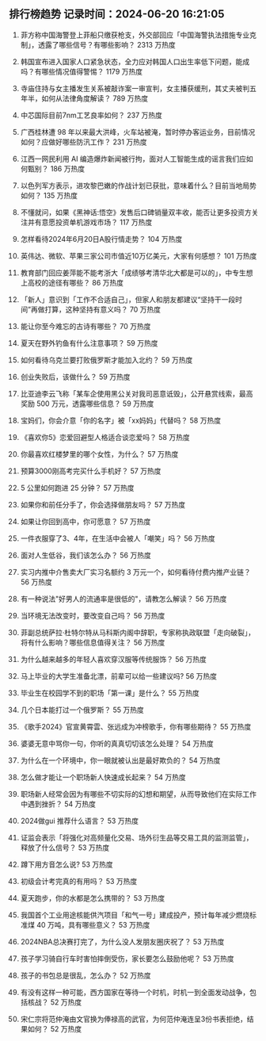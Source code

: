 
## 排行榜趋势 记录时间：2024-06-20 16:21:05
  
  1. 菲方称中国海警登上菲船只缴获枪支，外交部回应「中国海警执法措施专业克制」，透露了哪些信号？有哪些影响？ 2313 万热度
    
  2. 韩国宣布进入国家人口紧急状态，全力应对韩国人口出生率低下问题，能成吗？有哪些情况值得警惕？ 1179 万热度
    
  3. 寺庙住持与女主播发生关系被敲诈案一审宣判，女主播获缓刑，其丈夫被判五年半，如何从法律角度解读？ 789 万热度
    
  4. 中芯国际目前7nm工艺良率如何？ 237 万热度
    
  5. 广西桂林遭 98 年以来最大洪峰，火车站被淹，暂时停办客运业务，目前情况如何？应做好哪些防汛工作？ 231 万热度
    
  6. 江西一网民利用 AI 编造爆炸新闻被行拘，面对人工智能生成的谣言我们应如何甄别？ 186 万热度
    
  7. 以色列军方表示，进攻黎巴嫩的作战计划已获批，意味着什么？目前当地局势如何？ 135 万热度
    
  8. 不懂就问，如果《黑神话:悟空》发售后口碑销量双丰收，能否让更多投资方关注并有意愿投资单机游戏市场？ 117 万热度
    
  9. 怎样看待2024年6月20日A股行情走势？ 104 万热度
    
  10. 英伟达、微软、苹果三家公司市值近10万亿美元，大家有何感想？ 101 万热度
    
  11. 教育部门回应姜萍能不能考浙大「成绩够考清华北大都是可以的」，中专生想上高校的途径有哪些？ 86 万热度
    
  12. 「新人」意识到「工作不合适自己」，但家人和朋友都建议“坚持干一段时间”再做打算，这种坚持有意义吗？ 70 万热度
    
  13. 能让你至今难忘的古诗有哪些？ 70 万热度
    
  14. 夏天在野外钓鱼有什么注意事项？ 59 万热度
    
  15. 如何看待乌克兰要打败俄罗斯才能加入北约？ 59 万热度
    
  16. 创业失败后，该做什么？ 59 万热度
    
  17. 比亚迪李云飞称「某车企使用黑公关对我司恶意诋毁」，公开悬赏线索，最高奖励 500 万元，透露哪些信息？ 59 万热度
    
  18. 宝妈们，你会介意「你的名字」被「xx妈妈」代替吗？ 58 万热度
    
  19. 《喜欢你5》恋爱回避型人格适合谈恋爱吗？ 58 万热度
    
  20. 你最喜欢红楼梦里的哪个女性，为什么？ 57 万热度
    
  21. 预算3000刚高考完买什么手机好？ 57 万热度
    
  22. 5 公里如何跑进 25 分钟？ 57 万热度
    
  23. 如果你和前任分手了，你会选择做朋友吗？ 57 万热度
    
  24. 如果让你回到高中，你可愿意？ 57 万热度
    
  25. 一件衣服穿了3、4年，在生活中会被人「嘲笑」吗？ 56 万热度
    
  26. 面对人生低谷，我们该怎么办？ 56 万热度
    
  27. 实习内推中介售卖大厂实习名额约 3 万元一个，如何看待付费内推产业链？ 56 万热度
    
  28. 有一种说法"好男人的流通率是很低的"，请教怎么解读？ 56 万热度
    
  29. 当环境无法改变时，要改变自己吗？ 56 万热度
    
  30. 菲副总统萨拉·杜特尔特从马科斯内阁中辞职，专家称执政联盟「走向破裂」，将有什么影响？哪些信息值得关注？ 56 万热度
    
  31. 为什么越来越多的年轻人喜欢穿汉服等传统服饰？ 56 万热度
    
  32. 马上毕业的大学生准备北漂，前辈可以给一些建议吗? 56 万热度
    
  33. 毕业生在校园学不到的职场「第一课」是什么？ 55 万热度
    
  34. 几个日本能打过一个俄罗斯？ 55 万热度
    
  35. 《歌手2024》官宣黄霄雲、张远成为冲榜歌手，你有哪些期待？ 55 万热度
    
  36. 婆婆无意中骂你一句，你听的真真切切该怎么处理？ 54 万热度
    
  37. 为什么在一个环境中，你一眼就被认出是最好欺负的？ 54 万热度
    
  38. 怎么做才能让一个职场新人快速成长起来？ 54 万热度
    
  39. 职场新人经常会因为有哪些不切实际的幻想和期望，从而导致他们在实际工作中遇到挫折？ 54 万热度
    
  40. 2024做gui 推荐什么语言？ 53 万热度
    
  41. 证监会表示「将强化对高频量化交易、场外衍生品等交易工具的监测监管」，释放了什么信号？ 53 万热度
    
  42. 蹲下用方音怎么说? 53 万热度
    
  43. 初级会计考完真的有用吗？ 53 万热度
    
  44. 夏天跑步，你的水都是怎么携带的？ 53 万热度
    
  45. 我国首个工业用途核能供汽项目「和气一号」建成投产，预计每年减少燃烧标准煤 40 万吨，具有哪些意义？ 53 万热度
    
  46. 2024NBA总决赛打完了，为什么没人发朋友圈庆祝了？ 53 万热度
    
  47. 孩子学习骑自行车时害怕摔倒受伤，家长要怎么鼓励他呢？ 53 万热度
    
  48. 孩子的书包总是很乱，怎么办？ 52 万热度
    
  49. 有没有这样一种可能，西方国家在等待一个时机，时机一到全面发动战争，包括核战？ 52 万热度
    
  50. 宋仁宗将范仲淹由文官换为俸禄高的武官，为何范仲淹连呈3份书表拒绝，结果如何？ 52 万热度
    